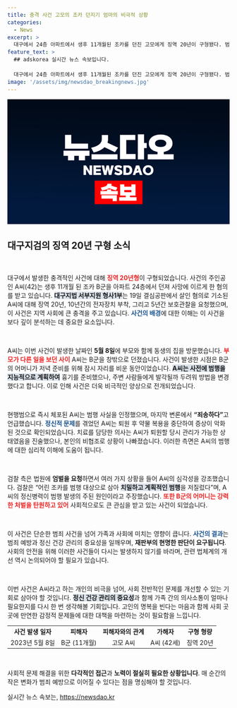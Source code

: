 ```yaml
---
title: 충격 사건 고모의 조카 던지기 엄마의 비극적 상황
categories:
  - News
excerpt: >
  대구에서 24층 아파트에서 생후 11개월된 조카를 던진 고모에게 징역 20년이 구형됐다. 범행 전 흉기를 준비하며 계획적으로 저지른 이 끔찍한 사건의 전말과 배경을 확인해보세요.
feature_text: >
  ## adskorea 실시간 뉴스 속보입니다.

  대구에서 24층 아파트에서 생후 11개월된 조카를 던진 고모에게 징역 20년이 구형됐다. 범행 전 흉기를 준비하며 계획적으로 저지른 이 끔찍한 사건의 전말과 배경을 확인해보세요.
image: '/assets/img/newsdao_breakingnews.jpg'
---
```


<p><img src="/assets/img/newsdao_breakingnews.jpg" alt="adskorea 속보" /></p>

<h2 data-ke-size="size26">대구지검의 징역 20년 구형 소식</h2>

<p data-ke-size="size16">&nbsp;</p>

<p>대구에서 발생한 충격적인 사건에 대해 <b><span style="color: #ee2323;">징역 20년형</span></b>이 구형되었습니다. 사건의 주인공인 A씨(42)는 생후 11개월 된 조카 B군을 아파트 24층에서 던져 사망에 이르게 한 혐의를 받고 있습니다. <b><span style="background-color: #21538527;">대구지법 서부지원 형사1부</span></b>는 19일 결심공판에서 살인 혐의로 기소된 A씨에 대해 징역 20년, 10년간의 전자장치 부착, 그리고 5년간 보호관찰을 요청했으며, 이 사건은 지역 사회에 큰 충격을 주고 있습니다. <b><span style="color: #1a5490;">사건의 배경</span></b>에 대한 이해는 이 사건을 보다 깊이 분석하는 데 중요한 요소입니다.</p>

<p data-ke-size="size16">&nbsp;</p>

<p>A씨는 이번 사건이 발생한 날짜인 <b>5월 8일</b>에 부모와 함께 동생의 집을 방문했습니다. <b><span style="color: #ee2323;">부모가 다른 일을 보던 사이</span></b> A씨는 B군을 창밖으로 던졌습니다. 사건이 발생한 시점은 B군의 어머니가 저녁 준비를 위해 잠시 자리를 비운 동안이었습니다. <b><span style="background-color: #21538527;">A씨는 사전에 범행을 지능적으로 계획하여</span></b> 흉기를 준비했으나, 주변 사람들에게 발각될까 두려워 방법을 변경했다고 합니다. 이로 인해 사건은 더욱 비극적인 양상으로 전개되었습니다.</p>

<p data-ke-size="size16">&nbsp;</p>

<p>현행범으로 즉시 체포된 A씨는 범행 사실을 인정했으며, 마지막 변론에서 <b>“죄송하다”</b>고 언급했습니다. <b><span style="color: #1a5490;">정신적 문제</span></b>를 겪었던 A씨는 퇴원 후 약물 복용을 중단하여 증상이 악화된 것으로 확인되었습니다. 치료를 담당한 의사는 A씨가 퇴원할 당시 관리가 가능한 상태였음을 진술했으나, 본인의 비협조로 상황이 나빠졌습니다. 이러한 측면은 A씨의 범행에 대한 심리적 이해에 도움이 됩니다.</p>

<p data-ke-size="size16">&nbsp;</p>

<p>검찰 측은 법원에 <b>엄벌을 요청</b>하면서 여러 가지 상황을 들어 A씨의 심각성을 강조했습니다. 검찰은 “어린 조카를 범행 대상으로 삼아 <b><span style="background-color: #21538527;">치밀하고 계획적인 범행</span></b>을 저질렀다”며, A씨의 정신병력이 범행 발생의 주된 원인이라고 주장했습니다. <b><span style="color: #ee2323;">또한 B군의 어머니는 강력한 처벌을 탄원하고 있어</span></b> 사회적으로도 큰 관심을 받고 있는 사건이 되었습니다.</p>

<p data-ke-size="size16">&nbsp;</p>

<p>이 사건은 단순한 범죄 사건을 넘어 가족과 사회에 미치는 영향이 큽니다. <b><span style="color: #1a5490;">사건의 결과</span></b>는 범죄 예방과 정신 건강 관리의 중요성을 일깨우며, <b>재판부의 현명한 판단이 요구됩니다</b>. 사회의 안전을 위해 이러한 사건들이 다시는 발생하지 않기를 바라며, 관련 법체계의 개선 역시 논의되어야 할 필요가 있습니다. </p>

<p data-ke-size="size16">&nbsp;</p>

<p>이번 사건은 A씨라고 하는 개인의 비극을 넘어, 사회 전반적인 문제를 개선할 수 있는 기회로 삼아야 할 것입니다. <b><span style="background-color: #21538527;">정신 건강 관리의 중요성</span></b>과 함께 가족 간의 의사소통이 얼마나 필요한지를 다시 한 번 생각해볼 기회입니다. 고인의 명복을 빈다는 마음과 함께 사회 곳곳에 만연한 감정적 문제들에 대한 대책을 마련하는 것이 필요함을 느낍니다.</p>

<table style="width: 100%;">
<tr>
<td style="text-align: center; height: 17px;"><b>사건 발생 일자</b></td>
<td style="text-align: center; height: 17px;"><b>피해자</b></td>
<td style="text-align: center; height: 17px;"><b>피해자와의 관계</b></td>
<td style="text-align: center; height: 17px;"><b>가해자</b></td>
<td style="text-align: center; height: 17px;"><b>구형 형량</b></td>
</tr>
<tr>
<td style="text-align: center; height: 17px;">2023년 5월 8일</td>
<td style="text-align: center; height: 17px;">B군 (11개월)</td>
<td style="text-align: center; height: 17px;">고모 A씨</td>
<td style="text-align: center; height: 17px;">A씨 (42세)</td>
<td style="text-align: center; height: 17px;">징역 20년</td>
</tr>
</table>

<p data-ke-size="size16">&nbsp;</p>

<p>사회적 문제 해결을 위한 <b>다각적인 접근</b>과 <b>노력이 절실히 필요한 상황입니다</b>. 매 순간의 작은 변화가 범죄 예방으로 이어질 수 있다는 점을 명심해야 할 것입니다.</p>
실시간 뉴스 속보는, <a href="https://newsdao.kr" rel="dofollow">https://newsdao.kr</a>


